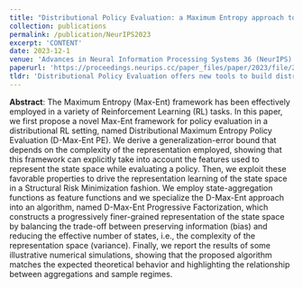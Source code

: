 ```yaml
---
title: "Distributional Policy Evaluation: a Maximum Entropy approach to Representation Learning"
collection: publications
permalink: /publication/NeurIPS2023
excerpt: 'CONTENT'
date: 2023-12-1
venue: 'Advances in Neural Information Processing Systems 36 (NeurIPS)'
paperurl: 'https://proceedings.neurips.cc/paper_files/paper/2023/file/2a98af4fea6a24b73af7b588ca95f755-Paper-Conference.pdf'
tldr: 'Distributional Policy Evaluation offers new tools to build distributed (a.k.a. disjoint) representations of the state space, if we look for representations that induce the maximum entropic distribution of returns compatible with the returns of a policy.'
---
```


**Abstract**: The Maximum Entropy (Max-Ent) framework has been effectively employed in a variety of Reinforcement Learning (RL) tasks. In this paper, we first propose a novel Max-Ent framework for policy evaluation in a distributional RL setting, named Distributional Maximum Entropy Policy Evaluation (D-Max-Ent PE). We derive a generalization-error bound that depends on the complexity of the representation employed, showing that this framework can explicitly take into account the features used to represent the state space while evaluating a policy. Then, we exploit these favorable properties to drive the representation learning of the state space in a Structural Risk Minimization fashion. We employ state-aggregation functions as feature functions and we specialize the D-Max-Ent approach into an algorithm, named D-Max-Ent Progressive Factorization, which constructs a progressively finer-grained representation of the state space by balancing the trade-off between preserving information (bias) and reducing the effective number of states, i.e., the complexity of the representation space (variance). Finally, we report the results of some illustrative numerical simulations, showing that the proposed algorithm matches the expected theoretical behavior and highlighting the relationship between aggregations and sample regimes.
